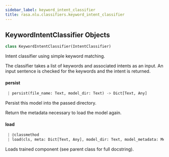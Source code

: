 ```yaml
---
sidebar_label: keyword_intent_classifier
title: rasa.nlu.classifiers.keyword_intent_classifier
---
```


## KeywordIntentClassifier Objects

```python
class KeywordIntentClassifier(IntentClassifier)
```

Intent classifier using simple keyword matching.


The classifier takes a list of keywords and associated intents as an input.
An input sentence is checked for the keywords and the intent is returned.

#### persist

```python
 | persist(file_name: Text, model_dir: Text) -> Dict[Text, Any]
```

Persist this model into the passed directory.

Return the metadata necessary to load the model again.

#### load

```python
 | @classmethod
 | load(cls, meta: Dict[Text, Any], model_dir: Text, model_metadata: Metadata = None, cached_component: Optional["KeywordIntentClassifier"] = None, **kwargs: Any, ,) -> "KeywordIntentClassifier"
```

Loads trained component (see parent class for full docstring).

